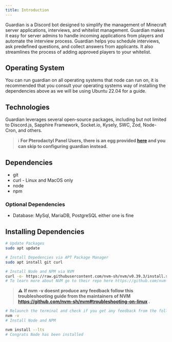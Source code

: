 ```yaml
---
title: Introduction
---
```


Guardian is a Discord bot designed to simplify the management of Minecraft server applications, interviews, and whitelist management. Guardian makes it easy for server admins to handle incoming applications from players and automate the interview process. Guardian helps you schedule interviews, ask predefined questions, and collect answers from applicants. It also streamlines the process of adding approved players to your whitelist.

## Operating System

You can run guardian on all operating systems that node can run on, it is recommended that you consult your operating systems way of installing the dependencies above as we will be using Ubuntu 22.04 for a guide.

## Technologies

Guardian leverages several open-source packages, including but not limited to Discord.js, Sapphire Framework, Socket.io, Kysely, SWC, Zod, Node-Cron, and others.

> ℹ️ **For Pterodactyl Panel Users, there is an egg provided [here](https://raw.githubusercontent.com/BiteCodeLabs/guardian/master/ptero-egg.json) and you can skip to configuring guardian instead.**

## Dependencies

- git
- curl - Linux and MacOS only
- node
- npm

### Optional Dependencies

- Database: MySql, MariaDB, PostgreSQL either one is fine

## Installing Dependencies

```bash
# Update Packages
sudo apt update

# Install Depedencies via APT Package Manager
sudo apt install git curl

# Install Node and NPM via NVM
curl -o- https://raw.githubusercontent.com/nvm-sh/nvm/v0.39.3/install.sh | bash
# To learn more about NVM go to their repo here https://github.com/nvm-sh/nvm#intro
```

> ⚠️ **If nvm -v doesnt produce any feedback follow this troubleshooting guide from the maintainers of NVM
> https://github.com/nvm-sh/nvm#troubleshooting-on-linux .**

```bash
# Relaunch the terminal and check if you get any feedback from the following command
nvm -v
# Install Node and NPM

nvm install --lts
# Congrats Node has been installed
```
